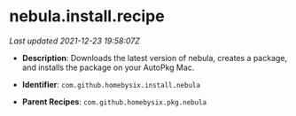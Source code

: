 # nebula.install.recipe

_Last updated 2021-12-23 19:58:07Z_

- **Description**: Downloads the latest version of nebula, creates a package, and installs the package on your AutoPkg Mac.

- **Identifier**: `com.github.homebysix.install.nebula`

- **Parent Recipes**: `com.github.homebysix.pkg.nebula`